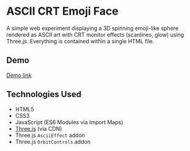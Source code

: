 # ASCII CRT Emoji Face

A simple web experiment displaying a 3D spinning emoji-like sphere rendered as ASCII art with CRT monitor effects (scanlines, glow) using Three.js. Everything is contained within a single HTML file.

## Demo

[Demo link]()


##  Technologies Used

* HTML5
* CSS3
* JavaScript (ES6 Modules via Import Maps)
* [Three.js](https://threejs.org/) (via CDN)
* Three.js `AsciiEffect` addon
* Three.js `OrbitControls` addon
